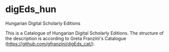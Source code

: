 # digEds_hun
Hungarian Digital Scholarly Editions

This is a Catalogue of Hungarian Digital Scholarly Editions. The structure of the description is according to Greta Franzini's Catalogue (https://github.com/gfranzini/digEds_cat/).
